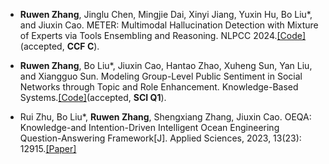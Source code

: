 - **Ruwen Zhang**, Jinglu Chen, Mingjie Dai, Xinyi Jiang, Yuxin Hu, Bo Liu*, and Jiuxin Cao. METER: Multimodal Hallucination Detection with Mixture of Experts via Tools Ensembling and Reasoning. NLPCC 2024.[[Code]](https://github.com/lambdarw/METER)(accepted, **CCF C**). 

- **Ruwen Zhang**, Bo Liu*, Jiuxin Cao, Hantao Zhao, Xuheng Sun, Yan Liu, and Xiangguo Sun. Modeling Group-Level Public Sentiment in Social Networks through Topic and Role Enhancement. Knowledge-Based Systems.[[Code]](https://github.com/lambdarw/TwiCOVID19)(accepted, **SCI Q1**).

- Rui Zhu, Bo Liu*, **Ruwen Zhang**, Shengxiang Zhang, Jiuxin Cao. OEQA: Knowledge-and Intention-Driven Intelligent Ocean Engineering Question-Answering Framework[J]. Applied Sciences, 2023, 13(23): 12915.[[Paper]](https://www.mdpi.com/2076-3417/13/23/12915)
